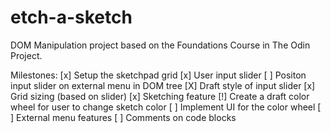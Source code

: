 # etch-a-sketch
DOM Manipulation project based on the Foundations Course in The Odin Project.

Milestones:
[x] Setup the sketchpad grid
    [x] User input slider
        [ ] Positon input slider on external menu in DOM tree
        [X] Draft style of input slider
    [x] Grid sizing (based on slider)
    [x] Sketching feature
        [!] Create a draft color wheel for user to change sketch color
        [ ] Implement UI for the color wheel
[ ] External menu features
[ ] Comments on code blocks
